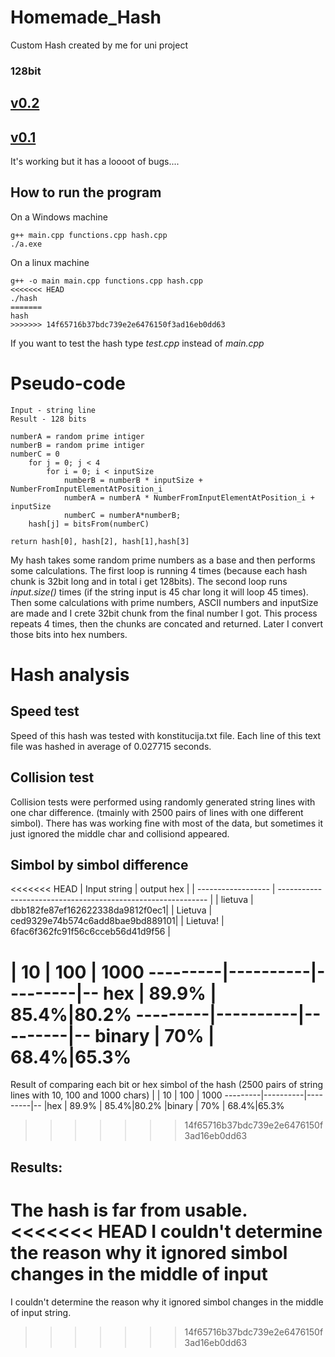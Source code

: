 # Homemade_Hash
Custom Hash created by me for uni project
### 128bit

## [v0.2]()
## [v0.1]()
It's working but it has a loooot of bugs....

## How to run the program

On a Windows machine
```
g++ main.cpp functions.cpp hash.cpp 
./a.exe
```
On a linux machine
```
g++ -o main main.cpp functions.cpp hash.cpp
<<<<<<< HEAD
./hash
=======
hash
>>>>>>> 14f65716b37bdc739e2e6476150f3ad16eb0dd63
```
If you want to test the hash type *test.cpp* instead of *main.cpp*

# Pseudo-code

```
Input - string line
Result - 128 bits

numberA = random prime intiger
numberB = random prime intiger
numberC = 0
    for j = 0; j < 4
        for i = 0; i < inputSize
            numberB = numberB * inputSize + NumberFromInputElementAtPosition_i
            numberA = numberA * NumberFromInputElementAtPosition_i + inputSize
            numberC = numberA*numberB; 
    hash[j] = bitsFrom(numberC)
    
return hash[0], hash[2], hash[1],hash[3]
```
My hash takes some random prime numbers as a base and then performs some calculations. The first loop is running 4 times (because each hash chunk is 32bit long and in total i get 128bits). The second loop runs *input.size()* times (if the string input is 45 char long it will loop 45 times). Then some calculations with prime numbers, ASCII numbers and inputSize are made and I crete 32bit chunk from the final number I got. This process repeats 4 times, then the chunks are concated and returned. Later I convert those bits into hex numbers.

# Hash analysis 

## Speed test
Speed of this hash was tested with konstitucija.txt file. 
Each line of this text file was hashed in average of 0.027715 seconds.

## Collision test
Collision tests were performed using randomly generated string lines with one char difference. (tmainly with 2500 pairs of lines with one different simbol). There has was working fine with most of the data, but sometimes it just ignored the middle char and collisiond appeared.

## Simbol by simbol difference 

<<<<<<< HEAD
| Input string | output hex                   | 
| ------------------ | ------------------------------------------------------------ |
| lietuva            |  dbb182fe87ef162622338da9812f0ec1|
| Lietuva            |  ced9329e74b574c6add8bae9bd889101|
| Lietuva!           | 6fac6f362fc91f56c6cceb56d41d9f56 |

 | 10 | 100 | 1000
---------|----------|---------|--
 hex | 89.9% | 85.4%|80.2%
 ---------|----------|---------|--
 binary | 70% | 68.4%|65.3%
=======
Result of comparing each bit or hex simbol of the hash (2500 pairs of string lines with 10, 100 and 1000 chars)
 | | 10 | 100 | 1000
---------|----------|---------|--
 |hex | 89.9% | 85.4%|80.2%
 |binary | 70% | 68.4%|65.3%
>>>>>>> 14f65716b37bdc739e2e6476150f3ad16eb0dd63

## Results:

The hash is far from usable.
<<<<<<< HEAD
I couldn't determine the reason why it ignored simbol changes in the middle of input
=======
I couldn't determine the reason why it ignored simbol changes in the middle of input string.
>>>>>>> 14f65716b37bdc739e2e6476150f3ad16eb0dd63
